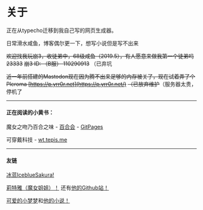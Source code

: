 # 关于

正在从typecho迁移到我自己写的网页生成器。

日常滑水咸鱼，博客偶尔更一下，想写小说但是写不出来

~~欢迎找我玩崩3，收徒弟中，68级咸鱼（2019.5），有人愿意来做我第一个徒弟吗23333~~
~~崩3 ID: （B服） 110290913~~ （已弃坑

~~近一年前搭建的Mastodon现在因为腾不出来足够的内存被关了，现在试着弄了个Pleroma [https://p.yrr0r.net](https://p.yrr0r.net/)~~
~~（已放弃维护~~（服务器太贵，停机了

------

#### 正在阅读的小黄书：

魔女之吻乃百合之味 - [百合会](https://www.yamibo.com/novel/263465) - [GitPages](https://amaki-aria.github.io/)

可穿戴科技 - [wt.tepis.me](https://wt.tepis.me/)

------

#### 友链
[冰蓝IceblueSakura!](http://icebluesakura.xyz/)

[莉特雅（魔女姐姐）！](https://blog.literalkernel.work/) 还有[他的Github站！](https://sinsong.github.io/)

[可爱的小梦梦](https://diary.kiyume.top/)和[他的小说！](https://amaki.kiyume.top/)

